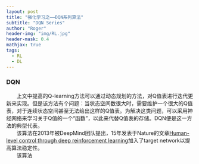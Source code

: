 ```yaml
---
layout: post
title: "强化学习之——DQN系列算法"
subtitle: "DQN Series"
author: "Roger"
header-img: "img/RL.jpg"
header-mask: 0.4
mathjax: true
tags:
  - RL
  - DL
---
```


### **DQN** 
&emsp;&emsp;上文中提高的Q-learning方法可以通过动态规划的方法，对Q值表进行迭代更新来实现。但是该方法有个问题：当状态空间数很大时，需要维护一个很大的Q值表，对于连续状态空间甚至无法给出这样的Q值表。为解决这类问题，可以采用神经网络来学习关于Q值的一个“函数”，以此来代替Q值表的存储。DQN便是这一方法的典型代表。  
&emsp;&emsp;该算法在2013年被DeepMind团队提出，15年发表于Nature的文章[Human-level control through deep reinforcement learning](https://www.nature.com/articles/nature14236)加入了target network以提高算法稳定性。  
&emsp;&emsp;该算法